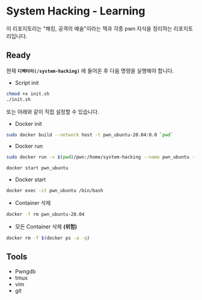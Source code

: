 # System Hacking - Learning

이 리포지토리는 "해킹, 공격의 예술"이라는 책과 각종 pwn 지식을 정리하는 리포지토리입니다.

## Ready

현재 **`디렉터리(/system-hacking)`** 에 들어온 후 다음 명령을 실행해야 합니다.

* Script init

```sh
chmod +x init.sh
./init.sh
```

또는 아래와 같이 직접 설정할 수 있습니다.

* Docker init

```sh
sudo docker build --network host -t pwn_ubuntu-20.04:0.0 `pwd`
```

* Docker run

```sh
sudo docker run -v $(pwd)/pwn:/home/system-hacking --name pwn_ubuntu --security-opt seccomp=unconfined --net host -i -t pwn_ubuntu-20.04:0.0
```

```sh
docker start pwn_ubuntu
```

* Docker start

```sh
docker exec -it pwn_ubuntu /bin/bash
```

* Container 삭제

```sh
docker -f rm pwn_ubuntu-20.04
```

* 모든 Container 삭제 **(위험)**

```sh
docker rm -f $(docker ps -a -q)
```

## Tools

* Pwngdb
* tmux
* vim
* git
